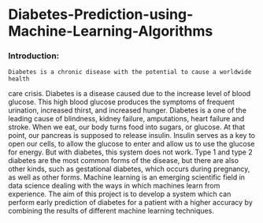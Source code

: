 # Diabetes-Prediction-using-Machine-Learning-Algorithms
### Introduction:
    Diabetes is a chronic disease with the potential to cause a worldwide health
care crisis.
  Diabetes is a disease caused due to the increase level of blood
glucose. This high blood glucose produces the symptoms of frequent urination,
increased thirst, and increased hunger. Diabetes is a one of the leading cause of
blindness, kidney failure, amputations, heart failure and stroke. When we eat,
our body turns food into sugars, or glucose. At that point, our pancreas is
supposed to release insulin. Insulin serves as a key to open our cells, to allow
the glucose to enter and allow us to use the glucose for energy. But with
diabetes, this system does not work. Type 1 and type 2 diabetes are the most
common forms of the disease, but there are also other kinds, such as gestational
diabetes, which occurs during pregnancy, as well as other forms. Machine
learning is an emerging scientific field in data science dealing with the ways in
which machines learn from experience. The aim of this project is to develop a
system which can perform early prediction of diabetes for a patient with a
higher accuracy by combining the results of different machine learning
techniques. 




